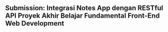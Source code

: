 ## Submission: Integrasi Notes App dengan RESTful API Proyek Akhir Belajar Fundamental Front-End Web Development
